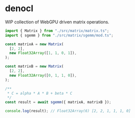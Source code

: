 # denocl

WIP collection of WebGPU driven matrix operations.

```ts
import { Matrix } from "./src/matrix/matrix.ts";
import { sgemm } from "./src/matrix/sgemm/mod.ts";

const matrixA = new Matrix(
  [2, 2],
  new Float32Array([1, 1, 0, 1]),
);

const matrixB = new Matrix(
  [2, 2],
  new Float32Array([0, 1, 1, 0]),
);

/**
 * C = alpha * A * B + beta * C
 */
const result = await sgemm({ matrixA, matrixB });

console.log(result); // Float32Array(6) [2, 2, 1, 1, 1, 0]
```
